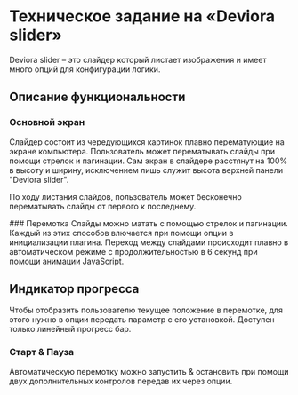 # Техническое задание на «Deviora slider»

Deviora slider – это слайдер который листает изображения и имеет много опций для конфигурации логики.

## Описание функциональности
### Основной экран
Слайдер состоит из чередующихся картинок плавно перематующие на экране компьютера. Пользователь может перематывать слайды при помощи стрелок и пагинации. Сам экран в слайдере расстянут на 100% в высоту и ширину, исключением лишь служит высота верхней панели "Deviora slider".

По ходу листания слайдов, пользователь может бесконечно перематывать слайды от первого к последнему.

### Перемотка
Слайды можно матать с помощью стрелок и пагинации. Каждый из этих способов влючается при помощи опции в инициализации плагина. Переход между слайдами происходит плавно в автоматическом режиме с продолжительностью в 6 секунд при помощи анимации JavaScript.

## Индикатор прогресса
Чтобы отобразить пользователю текущее положение в перемотке, для этого нужно в опции передать параметр с его установкой. Доступен только линейный прогресс бар. 

### Старт & Пауза
Автоматическую перемотку можно запустить & остановить при помощи двух дополнительных контролов передав их через опции.
